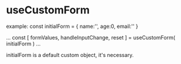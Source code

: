 # useCustomForm

example:
    const initialForm = {
        name:'',
        age:0,
        email:''
    }

...
    const [ formValues, handleInputChange, reset ] = useCustomForm( initialForm )
...

initialForm is a default custom object, it's necessary.